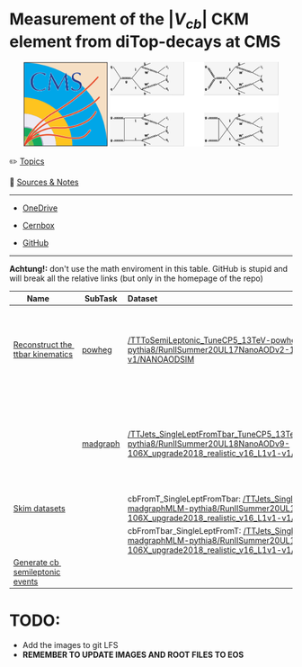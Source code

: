 # Measurement of the $|V_{cb}|$ CKM element from diTop-decays at CMS

<p align="center">
<img src=".img/2022-11-22-04-19-34-image.png" alt="" width="150" />
  <img src=".img/2022-11-22-03-35-24-image.png" alt="" width="300" />
</p>

:pencil2: [Topics](docs/Topics.md)

:book: [Sources & Notes](docs/Sources.md)

---

- [OneDrive](https://unipiit-my.sharepoint.com/personal/p_viscone_studenti_unipi_it/_layouts/15/onedrive.aspx?id=%2Fpersonal%2Fp%5Fviscone%5Fstudenti%5Funipi%5Fit%2FDocuments%2FTesi)

- [Cernbox](https://cernbox.cern.ch/files/spaces/eos/user/p/pviscone)

- [GitHub](https://github.com/pviscone/Vcb_ditopDecay)

---

**Achtung!:** don't use the math enviroment in this table. GitHub is stupid and will break all the relative links (but only in the homepage of the repo)

| Name⠀⠀                                                               | SubTask                                              | Dataset                                                                                                                                                                                                                                                                                                                                                                                               | Notes ⠀⠀⠀⠀⠀⠀⠀⠀⠀⠀⠀⠀⠀⠀                                                                                                                                                                                                              | state                                                              |
| -------------------------------------------------------------------- | ---------------------------------------------------- |:----------------------------------------------------------------------------------------------------------------------------------------------------------------------------------------------------------------------------------------------------------------------------------------------------------------------------------------------------------------------------------------------------- | --------------------------------------------------------------------------------------------------------------------------------------------------------------------------------------------------------------------------------- | ------------------------------------------------------------------ |
| [Reconstruct the  ttbar kinematics](tasks/ttbarKinematics/README.md) | [powheg](tasks/ttbarKinematics/powheg/README.md)     | [/TTToSemiLeptonic\_TuneCP5\_13TeV-powheg-pythia8/RunIISummer20UL17NanoAODv2-106X\_mc2017\_realistic\_v8-v1/NANOAODSIM](https://cmsweb.cern.ch/das/request?input=dataset%3D%2FTTToSemiLeptonic_TuneCP5_13TeV-powheg-pythia8%2FRunIISummer20UL17NanoAODv2-106X_mc2017_realistic_v8-v1%2FNANOAODSIM&instance=prod/global)                                                                               | Recontruct the invariant mass of t, tbar, W separating the adronic and the leptonic decays. Do the same thing for eta and pt. Create an histogram with the different types of hadronic decays of the W (all the possible couples) | done: (dataset not suitable: CKM mixing disabled)                  |
|                                                                      | [madgraph](tasks/ttbarKinematics/madgraph/README.md) | [/TTJets_SingleLeptFromTbar_TuneCP5_13TeV-madgraphMLM-pythia8/RunIISummer20UL18NanoAODv9-106X_upgrade2018_realistic_v16_L1v1-v1/NANOAODSIM](https://cmsweb.cern.ch/das/request?instance=prod/global&input=file+dataset%3D%2FTTJets_SingleLeptFromTbar_TuneCP5_13TeV-madgraphMLM-pythia8%2FRunIISummer20UL18NanoAODv9-106X_upgrade2018_realistic_v16_L1v1-v1%2FNANOAODSIM)                             | Do the same thing with a MadGraph dataset and add some plots like deltaPhi, deltaEta, deltaR                                                                                                                                      | done: Dataset not suitable (cb decays have always the same lepton) |
| [Skim datasets](tasks/CBOnlySemileptonicFilter/README.md)            |                                                      | cbFromT_SingleLeptFromTbar: [/TTJets_SingleLeptFromTbar_TuneCP5_13TeV-madgraphMLM-pythia8/RunIISummer20UL18NanoAODv9-106X_upgrade2018_realistic_v16_L1v1-v1/NANOAODSIM](https://cmsweb.cern.ch/das/request?instance=prod/global&input=file+dataset%3D%2FTTJets_SingleLeptFromTbar_TuneCP5_13TeV-madgraphMLM-pythia8%2FRunIISummer20UL18NanoAODv9-106X_upgrade2018_realistic_v16_L1v1-v1%2FNANOAODSIM) | Isolate the signal (semilept cb) skimming the datasets                                                                                                                                                                            | done                                                               |
|                                                                      |                                                      | cbFromTbar_SingleLeptFromT: [/TTJets_SingleLeptFromT_TuneCP5_13TeV-madgraphMLM-pythia8/RunIISummer20UL18NanoAODv9-106X_upgrade2018_realistic_v16_L1v1-v1/NANOAODSIM](https://cmsweb.cern.ch/das/request?input=dataset%3D%2FTTJets_SingleLeptFromT_TuneCP5_13TeV-madgraphMLM-pythia8%2FRunIISummer20UL18NanoAODv9-106X_upgrade2018_realistic_v16_L1v1-v1%2FNANOAODSIM&instance=prod/global)            |                                                                                                                                                                                                                                   |                                                                    |
| [Generate cb  semileptonic events](tasks/generateCbEvents/README.md) |                                                      |                                                                                                                                                                                                                                                                                                                                                                                                       | Generate cb events                                                                                                                                                                                                                | done                                                               |

# TODO:

- Add the images to git LFS
- **REMEMBER TO UPDATE IMAGES AND ROOT FILES TO EOS**
